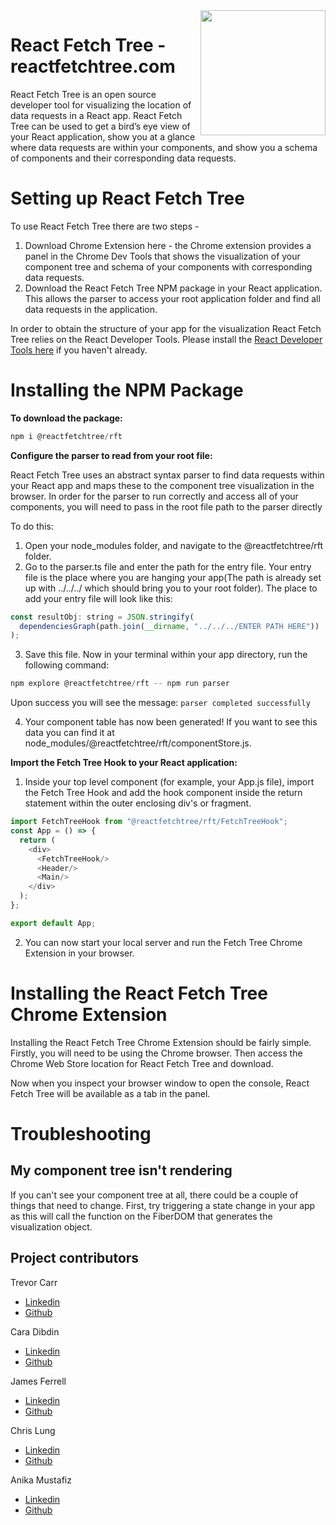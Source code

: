 <img align='right' img src='./FetchTreeChromeExt/src/assets/Logo.png' width='200' height='200' />

# React Fetch Tree - reactfetchtree.com

React Fetch Tree is an open source developer tool for visualizing the location of data requests in a React app. React Fetch Tree can be used to get a bird’s eye view of your React application, show you at a glance where data requests are within your components, and show you a schema of components and their corresponding data requests.

# Setting up React Fetch Tree

To use React Fetch Tree there are two steps -

1. Download Chrome Extension here - the Chrome extension provides a panel in the Chrome Dev Tools that shows the visualization of your component tree and schema of your components with corresponding data requests.
2. Download the React Fetch Tree NPM package in your React application. This allows the parser to access your root application folder and find all data requests in the application.

In order to obtain the structure of your app for the visualization React Fetch Tree relies on the React Developer Tools. Please install the [React Developer Tools here](https://chrome.google.com/webstore/detail/react-developer-tools/fmkadmapgofadopljbjfkapdkoienihi?hl=en) if you haven't already.

# Installing the NPM Package

**To download the package:**

```javascript
npm i @reactfetchtree/rft
```

**Configure the parser to read from your root file:**

React Fetch Tree uses an abstract syntax parser to find data requests within your React app and maps these to the component tree visualization in the browser. In order for the parser to run correctly and access all of your components, you will need to pass in the root file path to the parser directly

To do this:

1. Open your node_modules folder, and navigate to the @reactfetchtree/rft folder.
2. Go to the parser.ts file and enter the path for the entry file. Your entry file is the place where you are hanging your app(The path is already set up with ../../../ which should bring you to your root folder).
   The place to add your entry file will look like this:

```javascript
const resultObj: string = JSON.stringify(
  dependenciesGraph(path.join(__dirname, "../../../ENTER PATH HERE"))
);
```

3. Save this file. Now in your terminal within your app directory, run the following command:

```javascript
npm explore @reactfetchtree/rft -- npm run parser
```
  Upon success you will see the message: 
      `parser completed successfully`

4. Your component table has now been generated! If you want to see this data you can find it at node_modules/@reactfetchtree/rft/componentStore.js.

**Import the Fetch Tree Hook to your React application:**

1. Inside your top level component (for example, your App.js file), import the Fetch Tree Hook and add the hook component inside the return statement within the outer enclosing div's or fragment.

```javascript
import FetchTreeHook from "@reactfetchtree/rft/FetchTreeHook";
const App = () => {
  return ( 
    <div>
      <FetchTreeHook/>
      <Header/>
      <Main/>
    </div>
  );
};

export default App;
```

2. You can now start your local server and run the Fetch Tree Chrome Extension in your browser.

# Installing the React Fetch Tree Chrome Extension

Installing the React Fetch Tree Chrome Extension should be fairly simple. Firstly, you will need to be using the Chrome browser. Then access the Chrome Web Store location for React Fetch Tree and download.

Now when you inspect your browser window to open the console, React Fetch Tree will be available as a tab in the panel.

# Troubleshooting

## My component tree isn't rendering

If you can't see your component tree at all, there could be a couple of things that need to change. First, try triggering a state change in your app as this will call the function on the FiberDOM that generates the visualization object.

## Project contributors

Trevor Carr 
  - [Linkedin](https://www.linkedin.com/in/carr-trevor/)
  - [Github](https://github.com/trevcarr95)

Cara Dibdin
  - [Linkedin](https://www.linkedin.com/in/cara-dibdin/)
  - [Github](https://github.com/caradubdub)

James Ferrell
  - [Linkedin](https://www.linkedin.com/in/james-d-ferrell/)
  - [Github](https://github.com/jdferrell009)

Chris Lung
  - [Linkedin](https://www.linkedin.com/in/chris-lung-cpa-5b69b2ba/)
  - [Github](https://github.com/chrisl-13)

Anika Mustafiz
  - [Linkedin](https://www.linkedin.com/in/anikamustafiz-lillies/)
  - [Github](https://github.com/amustafiz)
